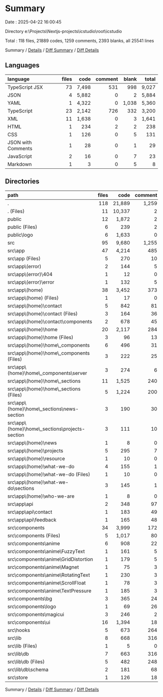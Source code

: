 # Summary

Date : 2025-04-22 16:00:45

Directory e:\\Projects\\Nextjs-projects\\icstudio\\root\\icstudio

Total : 118 files,  21889 codes, 1259 comments, 2393 blanks, all 25541 lines

Summary / [Details](details.md) / [Diff Summary](diff.md) / [Diff Details](diff-details.md)

## Languages
| language | files | code | comment | blank | total |
| :--- | ---: | ---: | ---: | ---: | ---: |
| TypeScript JSX | 73 | 7,498 | 531 | 998 | 9,027 |
| JSON | 4 | 5,882 | 0 | 2 | 5,884 |
| YAML | 1 | 4,322 | 0 | 1,038 | 5,360 |
| TypeScript | 23 | 2,142 | 726 | 332 | 3,200 |
| XML | 11 | 1,638 | 0 | 3 | 1,641 |
| HTML | 1 | 234 | 2 | 2 | 238 |
| CSS | 1 | 126 | 0 | 5 | 131 |
| JSON with Comments | 1 | 28 | 0 | 1 | 29 |
| JavaScript | 2 | 16 | 0 | 7 | 23 |
| Markdown | 1 | 3 | 0 | 5 | 8 |

## Directories
| path | files | code | comment | blank | total |
| :--- | ---: | ---: | ---: | ---: | ---: |
| . | 118 | 21,889 | 1,259 | 2,393 | 25,541 |
| . (Files) | 11 | 10,337 | 2 | 1,059 | 11,398 |
| public | 12 | 1,872 | 2 | 5 | 1,879 |
| public (Files) | 6 | 239 | 2 | 2 | 243 |
| public\\logo | 6 | 1,633 | 0 | 3 | 1,636 |
| src | 95 | 9,680 | 1,255 | 1,329 | 12,264 |
| src\\app | 47 | 4,214 | 485 | 568 | 5,267 |
| src\\app (Files) | 5 | 270 | 10 | 22 | 302 |
| src\\app\\(error) | 2 | 144 | 5 | 17 | 166 |
| src\\app\\(error)\\404 | 1 | 12 | 0 | 3 | 15 |
| src\\app\\(error)\\error | 1 | 132 | 5 | 14 | 151 |
| src\\app\\(home) | 38 | 3,452 | 373 | 453 | 4,278 |
| src\\app\\(home) (Files) | 1 | 17 | 0 | 3 | 20 |
| src\\app\\(home)\\contact | 5 | 842 | 81 | 89 | 1,012 |
| src\\app\\(home)\\contact (Files) | 3 | 164 | 36 | 30 | 230 |
| src\\app\\(home)\\contact\\components | 2 | 678 | 45 | 59 | 782 |
| src\\app\\(home)\\home | 20 | 2,117 | 284 | 305 | 2,706 |
| src\\app\\(home)\\home (Files) | 3 | 96 | 13 | 30 | 139 |
| src\\app\\(home)\\home\\_components | 6 | 496 | 31 | 46 | 573 |
| src\\app\\(home)\\home\\_components (Files) | 3 | 222 | 25 | 41 | 288 |
| src\\app\\(home)\\home\\_components\\server | 3 | 274 | 6 | 5 | 285 |
| src\\app\\(home)\\home\\_sections | 11 | 1,525 | 240 | 229 | 1,994 |
| src\\app\\(home)\\home\\_sections (Files) | 5 | 1,224 | 200 | 180 | 1,604 |
| src\\app\\(home)\\home\\_sections\\news-section | 3 | 190 | 30 | 37 | 257 |
| src\\app\\(home)\\home\\_sections\\projects-section | 3 | 111 | 10 | 12 | 133 |
| src\\app\\(home)\\news | 1 | 8 | 0 | 3 | 11 |
| src\\app\\(home)\\projects | 5 | 295 | 7 | 30 | 332 |
| src\\app\\(home)\\resource | 1 | 10 | 0 | 2 | 12 |
| src\\app\\(home)\\what-we-do | 4 | 155 | 1 | 18 | 174 |
| src\\app\\(home)\\what-we-do (Files) | 1 | 10 | 0 | 3 | 13 |
| src\\app\\(home)\\what-we-do\\sections | 3 | 145 | 1 | 15 | 161 |
| src\\app\\(home)\\who-we-are | 1 | 8 | 0 | 3 | 11 |
| src\\app\\api | 2 | 348 | 97 | 76 | 521 |
| src\\app\\api\\contact | 1 | 183 | 49 | 38 | 270 |
| src\\app\\api\\feedback | 1 | 165 | 48 | 38 | 251 |
| src\\components | 34 | 3,999 | 172 | 532 | 4,703 |
| src\\components (Files) | 5 | 1,017 | 80 | 116 | 1,213 |
| src\\components\\anime | 6 | 908 | 22 | 139 | 1,069 |
| src\\components\\anime\\FuzzyText | 1 | 161 | 5 | 34 | 200 |
| src\\components\\anime\\GridDistortion | 1 | 179 | 5 | 31 | 215 |
| src\\components\\anime\\Magnet | 1 | 75 | 3 | 13 | 91 |
| src\\components\\anime\\RotatingText | 1 | 230 | 3 | 18 | 251 |
| src\\components\\anime\\ScrollFloat | 1 | 78 | 3 | 11 | 92 |
| src\\components\\anime\\TextPressure | 1 | 185 | 3 | 32 | 220 |
| src\\components\\bg | 3 | 365 | 24 | 88 | 477 |
| src\\components\\logo | 1 | 69 | 26 | 11 | 106 |
| src\\components\\magicui | 3 | 246 | 2 | 27 | 275 |
| src\\components\\ui | 16 | 1,394 | 18 | 151 | 1,563 |
| src\\hooks | 5 | 673 | 264 | 108 | 1,045 |
| src\\lib | 8 | 668 | 316 | 102 | 1,086 |
| src\\lib (Files) | 1 | 5 | 0 | 2 | 7 |
| src\\lib\\db | 7 | 663 | 316 | 100 | 1,079 |
| src\\lib\\db (Files) | 5 | 482 | 248 | 77 | 807 |
| src\\lib\\db\\schema | 2 | 181 | 68 | 23 | 272 |
| src\\store | 1 | 126 | 18 | 19 | 163 |

Summary / [Details](details.md) / [Diff Summary](diff.md) / [Diff Details](diff-details.md)